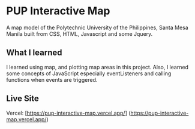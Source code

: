 # PUP Interactive Map

A map model of the Polytechnic University of the Philippines, Santa Mesa Manila built from 
CSS, HTML, Javascript and some Jquery.

## What I learned

I learned using map, and plotting map areas in this project. Also, I learned some concepts of
JavaScript especially eventListeners and calling functions when events are triggered. 

## Live Site

Vercel: [https://pup-interactive-map.vercel.app/] (https://pup-interactive-map.vercel.app/)